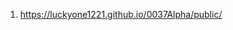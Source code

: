 <!-- https://github.com/luckyone1221/0037Alpha -->
1. <https://luckyone1221.github.io/0037Alpha/public/>